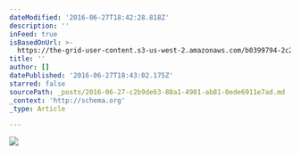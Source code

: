 ```yaml
---
dateModified: '2016-06-27T18:42:28.818Z'
description: ''
inFeed: true
isBasedOnUrl: >-
  https://the-grid-user-content.s3-us-west-2.amazonaws.com/b0399794-2c20-41d9-b169-f99a9b1d8b70.jpg
title: ''
author: []
datePublished: '2016-06-27T18:43:02.175Z'
starred: false
sourcePath: _posts/2016-06-27-c2b9de63-88a1-4901-ab81-0ede6911e7ad.md
_context: 'http://schema.org'
_type: Article

---
```

![](https://the-grid-user-content.s3-us-west-2.amazonaws.com/b0399794-2c20-41d9-b169-f99a9b1d8b70.jpg)